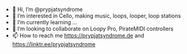 - 👋 Hi, I’m @prypjatsyndrome
- 👀 I’m interested in Cello, making music, loops, looper, loop stations
- 🌱 I’m currently learning ...
- 💞️ I’m looking to collaborate on Loopy Pro, PirateMIDI controllers
- 📫 How to reach me https://prypjatsyndrome.de and https://linktr.ee/prypjatsyndrome

<!---
prypjatsyndrome/prypjatsyndrome is a ✨ special ✨ repository because its `README.md` (this file) appears on your GitHub profile.
You can click the Preview link to take a look at your changes.
--->
